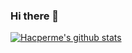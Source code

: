 ### Hi there 👋

[![Hacperme's github stats](https://github-readme-stats.vercel.app/api?username=hacperme)](https://github.com/anuraghazra/github-readme-stats)
<!--
**hacperme/hacperme** is a ✨ _special_ ✨ repository because its `README.md` (this file) appears on your GitHub profile.

Here are some ideas to get you started:

- 🔭 I’m currently working on ...
- 🌱 I’m currently learning ...
- 👯 I’m looking to collaborate on ...
- 🤔 I’m looking for help with ...
- 💬 Ask me about ...
- 📫 How to reach me: ...
- 😄 Pronouns: ...
- ⚡ Fun fact: ...
-->

